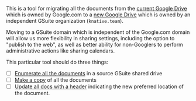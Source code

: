This is a tool for migrating all the documents from the
[current Google Drive](https://drive.google.com/drive/folders/0APnJ_hRs30R2Uk9PVA)
which is owned by Google.com to a
[new Google Drive](https://drive.google.com/drive/folders/0AM-QGZJ-HUA8Uk9PVA)
which is owned by an independent GSuite organization (`knative.team`).

Moving to a GSuite domain which is independent of the Google.com domain will
allow us more flexibility in sharing settings, including the option to "publish
to the web", as well as better ability for non-Googlers to perform
administrative actions like sharing calendars.

This particular tool should do three things:

- [ ] [Enumerate all the documents](https://developers.google.com/drive/api/v3/reference/files/list)
      in a source GSuite shared drive
- [ ] [Make a copy](https://developers.google.com/drive/api/v3/reference/files/copy)
      of all the documents
- [ ] [Update all docs with a header](https://developers.google.com/docs/api/how-tos/move-text#inserting_text)
      indicating the new preferred location of the document.

